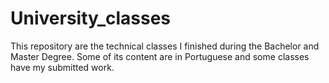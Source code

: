# University_classes
This repository are the technical classes I finished during the Bachelor and Master Degree. Some of its content are in Portuguese and some classes have my submitted work.
